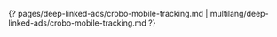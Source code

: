 {? pages/deep-linked-ads/crobo-mobile-tracking.md | multilang/deep-linked-ads/crobo-mobile-tracking.md ?}
